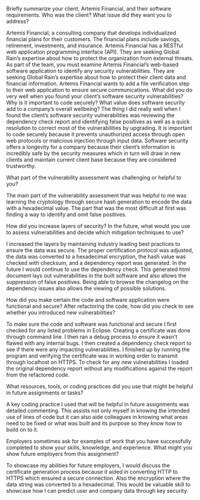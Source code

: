 Briefly summarize your client, Artemis Financial, and their software requirements. Who was the client? What issue did they want you to address?

Artemis Financial, a consulting company that develops individualized financial plans for their customers. The financial plans include savings, retirement, investments, and insurance. Artemis Financial has a RESTful web application programming interface (API). They are seeking Global Rain’s expertise about how to protect the organization from external threats. As part of the team, you must examine Artemis Financial’s web-based software application to identify any security vulnerabilities.  They are seeking Global Rain’s expertise about how to protect their client data and financial information.  Artemis Financial wants to add a file verification step to their web application to ensure secure communications. 
What did you do very well when you found your client’s software security vulnerabilities? Why is it important to code securely? What value does software security add to a company’s overall wellbeing?
The thing I did really well when I found the client’s software security vulnerabilities was reviewing the dependency check report and identifying false positives as well as a quick resolution to correct most of the vulnerabilities by upgrading. It is important to code securely because it prevents unauthorized access through open web protocols or malicious injection through input data. Software security offers a longevity for a company because their client’s information is incredibly safe by the security measures which in turn will draw in new clients and maintain current client base because they are considered trustworthy. 

What part of the vulnerability assessment was challenging or helpful to you?

The main part of the vulnerability assessment that was helpful to me was learning the cryptology through secure hash generation to encode the data with a hexadecimal value. The part that was the most difficult at first was finding a way to identify and omit false positives.

How did you increase layers of security? In the future, what would you use to assess vulnerabilities and decide which mitigation techniques to use?

I increased the layers by maintaining industry leading best practices to ensure the data was secure. The proper certification protocol was adjusted, the data was converted to a hexadecimal encryption, the hash value was checked with checksum, and a dependency report was generated. In the future I would continue to use the dependency check. This generated html document lays out vulnerabilities in the built software and also allows the suppression of false positives. Being able to browse the changelog on the dependency issues also allows the viewing of possible solutions.

How did you make certain the code and software application were functional and secure? After refactoring the code, how did you check to see whether you introduced new vulnerabilities?

To make sure the code and software was functional and secure I first checked for any listed problems in Eclipse. Creating a certificate was done through command line. I then ran a debug process to ensure it wasn’t flawed with any internal bugs. I then created a dependency check report to see if there were any impacting vulnerabilities. I finished up by running the program and verifying the certificate was in working order to transmit through localhost on HTTPS. To check for any new vulnerabilities I loaded the original dependency report without any modifications against the report from the refactored code.

What resources, tools, or coding practices did you use that might be helpful in future assignments or tasks?

A key coding practice I used that will be helpful in future assignments was detailed commenting. This assists not only myself in knowing the intended use of lines of code but it can also aide colleagues in knowing what areas need to be fixed or what was built and its purpose so they know how to build on to it.

Employers sometimes ask for examples of work that you have successfully completed to show your skills, knowledge, and experience. What might you show future employers from this assignment?

To showcase my abilities for future employers, I would discuss the certificate generation process because it aided in converting HTTP to HTTPS which ensured a secure connection. Also the encryption where the data string was converted to a hexadecimal. This would be valuable skill to showcase how I can predict user and company data through key security.
